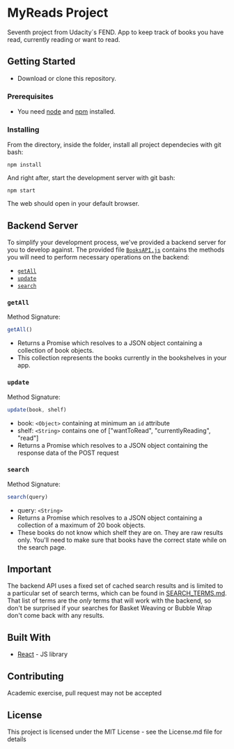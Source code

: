 # MyReads Project

Seventh project from Udacity´s FEND.
App to keep track of books you have read, currently reading or want to read.

## Getting Started

- Download or clone this repository. 

### Prerequisites

- You need [node](https://nodejs.org/en/) and [npm](https://www.npmjs.com/) installed.

### Installing

From the directory, inside the folder, install all project dependecies with git bash:
```
npm install
```
And right after, start the development server with git bash:
```
npm start
```
The web should open in your default browser.

## Backend Server

To simplify your development process, we've provided a backend server for you to develop against. The provided file [`BooksAPI.js`](src/BooksAPI.js) contains the methods you will need to perform necessary operations on the backend:

* [`getAll`](#getall)
* [`update`](#update)
* [`search`](#search)

### `getAll`

Method Signature:

```js
getAll()
```

* Returns a Promise which resolves to a JSON object containing a collection of book objects.
* This collection represents the books currently in the bookshelves in your app.

### `update`

Method Signature:

```js
update(book, shelf)
```

* book: `<Object>` containing at minimum an `id` attribute
* shelf: `<String>` contains one of ["wantToRead", "currentlyReading", "read"]  
* Returns a Promise which resolves to a JSON object containing the response data of the POST request

### `search`

Method Signature:

```js
search(query)
```

* query: `<String>`
* Returns a Promise which resolves to a JSON object containing a collection of a maximum of 20 book objects.
* These books do not know which shelf they are on. They are raw results only. You'll need to make sure that books have the correct state while on the search page.

## Important
The backend API uses a fixed set of cached search results and is limited to a particular set of search terms, which can be found in [SEARCH_TERMS.md](SEARCH_TERMS.md). That list of terms are the _only_ terms that will work with the backend, so don't be surprised if your searches for Basket Weaving or Bubble Wrap don't come back with any results.

## Built With

* [React](https://reactjs.org/) - JS library

## Contributing

Academic exercise, pull request may not be accepted

## License

This project is licensed under the MIT License - see the License.md file for details
